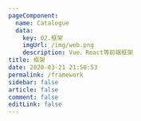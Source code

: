 ```yaml
---
pageComponent: 
  name: Catalogue
  data: 
    key: 02.框架
    imgUrl: /img/web.png
    description: Vue、React等前端框架
title: 框架
date: 2020-03-21 21:50:53
permalink: /framework
sidebar: false
article: false
comment: false
editLink: false
---
```



